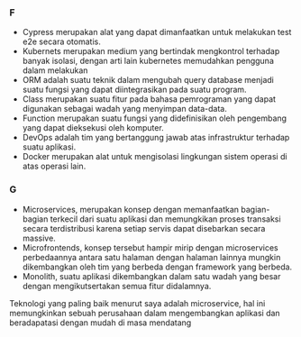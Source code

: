 ### F

* Cypress merupakan alat yang dapat dimanfaatkan untuk melakukan test e2e secara otomatis.
* Kubernets merupakan medium yang bertindak mengkontrol terhadap banyak isolasi, dengan arti lain kubernetes memudahkan pengguna dalam melakukan 
* ORM adalah suatu teknik dalam mengubah query database menjadi suatu fungsi yang dapat diintegrasikan pada suatu program.
* Class merupakan suatu fitur pada bahasa pemrograman yang dapat digunakan sebagai wadah yang menyimpan data-data.
* Function merupakan suatu fungsi yang didefinisikan oleh pengembang yang dapat dieksekusi oleh komputer.
* DevOps adalah tim yang bertanggung jawab atas infrastruktur terhadap suatu aplikasi.
* Docker merupakan alat untuk mengisolasi lingkungan sistem operasi di atas operasi lain.

### G
* Microservices, merupakan konsep dengan memanfaatkan bagian-bagian terkecil dari suatu aplikasi dan memungkikan proses transaksi secara terdistribusi karena setiap servis dapat disebarkan secara massive.
* Microfrontends, konsep tersebut hampir mirip dengan microservices perbedaannya antara satu halaman dengan halaman lainnya mungkin dikembangkan oleh tim yang berbeda dengan framework yang berbeda.
* Monolith, suatu aplikasi dikembangkan dalam satu wadah yang besar dengan mengikutsertakan semua fitur didalamnya.

Teknologi yang paling baik menurut saya adalah microservice, hal ini memungkinkan sebuah perusahaan dalam mengembangkan aplikasi dan beradapatasi dengan mudah di masa mendatang